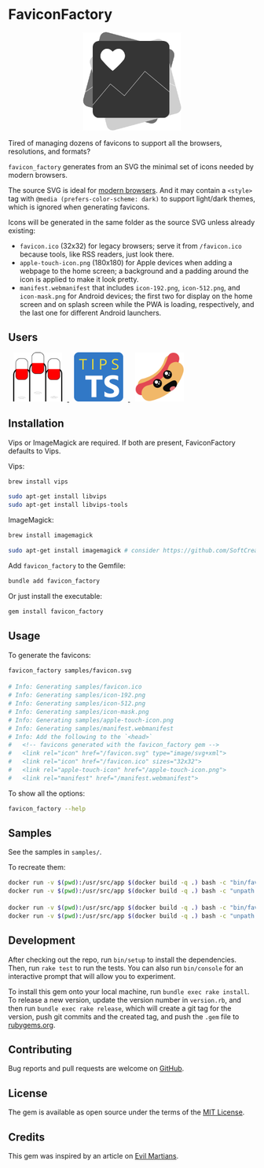 # FaviconFactory

<div align="center">
  <img width="200" width="200" src=".github/images/favicon_factory.svg" />
</div>

Tired of managing dozens of favicons to support all the browsers, resolutions, and formats?

`favicon_factory` generates from an SVG the minimal set of icons needed by modern browsers.

The source SVG is ideal for [modern browsers](https://caniuse.com/link-icon-svg). And it may contain a `<style>` tag with `@media (prefers-color-scheme: dark)` to support light/dark themes, which is ignored when generating favicons.

Icons will be generated in the same folder as the source SVG unless already existing:

- `favicon.ico` (32x32) for legacy browsers; serve it from `/favicon.ico` because tools, like RSS readers, just look there.
- `apple-touch-icon.png` (180x180) for Apple devices when adding a webpage to the home screen; a background and a padding around the icon is applied to make it look pretty.
- `manifest.webmanifest` that includes `icon-192.png`, `icon-512.png`, and `icon-mask.png` for Android devices; the first two for display on the home screen and on splash screen while the PWA is loading, respectively, and the last one for different Android launchers.

## Users

<p>
  <a href="https://rictionary.odone.me">
    <img width="100" width="100" hspace="10" src=".github/images/rictionary.svg" />
  </a>

  <a href="https://typescript.tips">
    <img width="100" width="100" hspace="10" src=".github/images/typescript-tips.svg" />
  </a>

  <a href="https://hotdocsrails.com">
    <img width="100" width="100" hspace="10" src=".github/images/hot_docs.svg" />
  </a>
</p>

## Installation

Vips or ImageMagick are required. If both are present, FaviconFactory defaults to Vips.

Vips:

```bash
brew install vips
```

```bash
sudo apt-get install libvips
sudo apt-get install libvips-tools
```

ImageMagick:

```bash
brew install imagemagick
```

```bash
sudo apt-get install imagemagick # consider https://github.com/SoftCreatR/imei/
```

Add `favicon_factory` to the Gemfile:

```bash
bundle add favicon_factory
```

Or just install the executable:

```bash
gem install favicon_factory
```

## Usage

To generate the favicons:

```bash
favicon_factory samples/favicon.svg

# Info: Generating samples/favicon.ico
# Info: Generating samples/icon-192.png
# Info: Generating samples/icon-512.png
# Info: Generating samples/icon-mask.png
# Info: Generating samples/apple-touch-icon.png
# Info: Generating samples/manifest.webmanifest
# Info: Add the following to the `<head>`
#   <!-- favicons generated with the favicon_factory gem -->
#   <link rel="icon" href="/favicon.svg" type="image/svg+xml">
#   <link rel="icon" href="/favicon.ico" sizes="32x32">
#   <link rel="apple-touch-icon" href="/apple-touch-icon.png">
#   <link rel="manifest" href="/manifest.webmanifest">
```

To show all the options:

```bash
favicon_factory --help
```

## Samples

See the samples in `samples/`.

To recreate them:

```bash
docker run -v $(pwd):/usr/src/app $(docker build -q .) bash -c "bin/favicon_factory -b '#ffffff' samples/github.com/vips/favicon.svg"
docker run -v $(pwd):/usr/src/app $(docker build -q .) bash -c "unpath libvips unpath libvips-tools unpath vips bin/favicon_factory -b '#ffffff' samples/github.com/image_magick/favicon.svg"

docker run -v $(pwd):/usr/src/app $(docker build -q .) bash -c "bin/favicon_factory -b '#f5ebdb' samples/rictionary/vips/favicon.svg"
docker run -v $(pwd):/usr/src/app $(docker build -q .) bash -c "unpath libvips unpath libvips-tools unpath vips bin/favicon_factory -b '#f5ebdb' samples/rictionary/image_magick/favicon.svg"
```

## Development

After checking out the repo, run `bin/setup` to install the dependencies. Then, run `rake test` to run the tests. You can also run `bin/console` for an interactive prompt that will allow you to experiment.

To install this gem onto your local machine, run `bundle exec rake install`. To release a new version, update the version number in `version.rb`, and then run `bundle exec rake release`, which will create a git tag for the version, push git commits and the created tag, and push the `.gem` file to [rubygems.org](https://rubygems.org).

## Contributing

Bug reports and pull requests are welcome on [GitHub](https://github.com/3v0k4/favicon_factory).

## License

The gem is available as open source under the terms of the [MIT License](https://opensource.org/licenses/MIT).

## Credits

This gem was inspired by an article on [Evil Martians](https://evilmartians.com/chronicles/how-to-favicon-in-2021-six-files-that-fit-most-needs).
